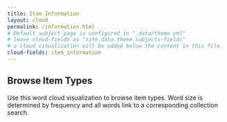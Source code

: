 ```yaml
---
title: Item Information
layout: cloud
permalink: /information.html
# Default subject page is configured in "_data/theme.yml"
# leave cloud-fields as "site.data.theme.subjects-fields"
# a cloud visualization will be added below the content in this file
cloud-fields: item_information
---
```


## Browse Item Types

Use this word cloud visualization to browse item types.
Word size is determined by frequency and all words link to a corresponding collection search.

